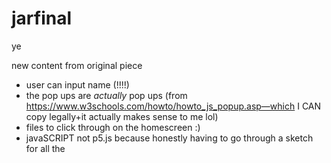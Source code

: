 # jarfinal
ye


new content from original piece
- user can input name (!!!!)
- the pop ups are *actually* pop ups (from https://www.w3schools.com/howto/howto_js_popup.asp—which I CAN copy legally+it actually makes sense to me lol)
- files to click through on the homescreen :)
- javaSCRIPT not p5.js because honestly having to go through a sketch for all the <script> stuff would be a nightmare + javascript is the same + easier to use once you understand the stuff from w3 schools lol (i know it's an art class but like i don't really enjoy p5.js and it was a genuine nightmare to use for the final so if that makes me fail, then I actually don't know what to do lol)

i am really happy with this version

it may be too similar to the original, but honestly, i think it's better, and it's simpler, and more fun for me :) plus i can add more interaction, since it's less javascript and more html/css, which i am 10,000x more comfortable with






